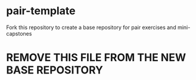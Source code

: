 # pair-template

Fork this repository to create a base repository for pair exercises and mini-capstones

# REMOVE THIS FILE FROM THE NEW BASE REPOSITORY

